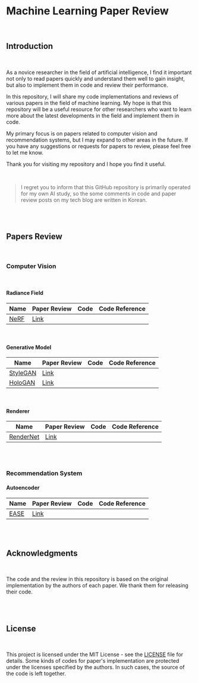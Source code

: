 # Machine Learning Paper Review

<br/>

## Introduction

<br/>

As a novice researcher in the field of artificial intelligence, I find it important not only to read papers quickly and understand them well to gain insight, but also to implement them in code and review their performance.

In this repository, I will share my code implementations and reviews of various papers in the field of machine learning. My hope is that this repository will be a useful resource for other researchers who want to learn more about the latest developments in the field and implement them in code.

My primary focus is on papers related to computer vision and recommendation systems, but I may expand to other areas in the future. If you have any suggestions or requests for papers to review, please feel free to let me know.

Thank you for visiting my repository and I hope you find it useful.

<br/>

> I regret you to inform that this GitHub repository is primarily operated for my own AI study, so the some comments in code and paper review posts on my tech blog are written in Korean.

<br/>

<br/>

## Papers Review

<br/>

### Computer Vision

<br/>

#### Radiance Field

| Name                                     | Paper Review                                                 | Code | Code Reference |
| ---------------------------------------- | ------------------------------------------------------------ | ---- | -------------- |
| [NeRF](https://arxiv.org/abs/2003.08934) | [Link](https://glanceyes.tistory.com/entry/NeRF-2D-이미지를-3D-이미지로-Reconstruction하여-Novel-View-Synthesis이-가능한-Neural-Radiance-Fields) |      |                |

<br/>

#### Generative Model

| Name                                         | Paper Review                                                 | Code | Code Reference |
| -------------------------------------------- | ------------------------------------------------------------ | ---- | -------------- |
| [StyleGAN](https://arxiv.org/abs/1812.04948) | [Link](https://glanceyes.tistory.com/entry/StyleGAN-Style-transfer와-mapping-network를-사용하여-disentanglement를-향상시킨-generative-Model) |      |                |
| [HoloGAN](https://arxiv.org/abs/1904.01326)  | [Link](https://glanceyes.tistory.com/entry/HoloGAN-Natural-이미지로부터-3D-representation에-관해-unsupervised-learning-할-수-있는-모델) |      |                |

<br/>

#### Renderer

| Name                                          | Paper Review                                                 | Code | Code Reference |
| --------------------------------------------- | ------------------------------------------------------------ | ---- | -------------- |
| [RenderNet](https://arxiv.org/abs/1806.06575) | [Link](https://glanceyes.tistory.com/entry/RenderNet-3D-shape를-가지고-differentiable-rendering을-수행할-수-있는-Convolutional-network) |      |                |

<br/>

<br/>

### Recommendation System



#### Autoencoder

| Name                                     | Paper Review                                                 | Code | Code Reference |
| ---------------------------------------- | ------------------------------------------------------------ | ---- | -------------- |
| [EASE](https://arxiv.org/abs/1905.03375) | [Link](https://glanceyes.tistory.com/entry/Embarrassingly-Shallow-Autoencoders-for-Sparse-Data-모델이-희소-데이터에-강한-이유) |      |                |

<br/>

<br/>

## Acknowledgments

<br/>

The code and the review in this repository is based on the original implementation by the authors of each paper. We thank them for releasing their code.

<br/>

<br/>

## License

<br/>

This project is licensed under the MIT License - see the [LICENSE](https://chat.openai.com/chat/LICENSE) file for details. Some kinds of codes for paper's implementation are protected under the licenses specified by the authors. In such cases, the source of the code is left together.